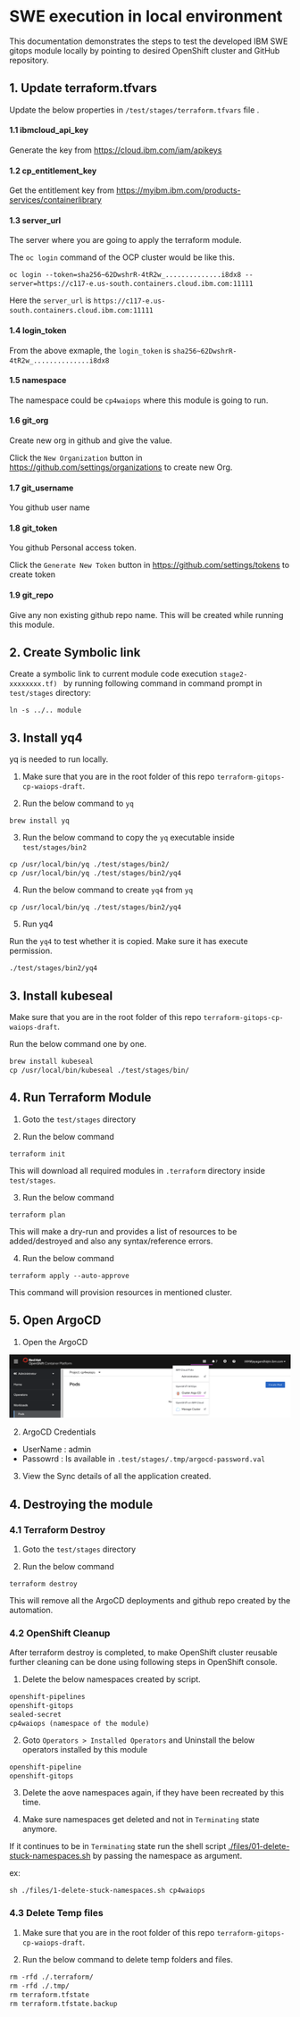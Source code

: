 # SWE execution in local environment

This documentation demonstrates the steps to test the developed IBM SWE gitops module locally by pointing to desired OpenShift cluster and GitHub repository.

## 1. Update terraform.tfvars

Update the below properties in `/test/stages/terraform.tfvars` file .

#### 1.1 ibmcloud_api_key

Generate the key from  https://cloud.ibm.com/iam/apikeys

#### 1.2 cp_entitlement_key

Get the entitlement key from  https://myibm.ibm.com/products-services/containerlibrary

#### 1.3 server_url

The server where you are going to apply the terraform module.

The `oc login` command of the OCP cluster would be like this.

```
oc login --token=sha256~62DwshrR-4tR2w_..............i8dx8 --server=https://c117-e.us-south.containers.cloud.ibm.com:11111
```
Here the `server_url` is `https://c117-e.us-south.containers.cloud.ibm.com:11111`

#### 1.4 login_token

From the above exmaple, the `login_token` is `sha256~62DwshrR-4tR2w_..............i8dx8`

#### 1.5 namespace

The namespace could be `cp4waiops` where this module is going to run.

#### 1.6 git_org

Create new org in github and give the value. 

Click the `New Organization` button in https://github.com/settings/organizations  to create new Org.

#### 1.7 git_username

You github user name

#### 1.8 git_token

You github Personal access token.

Click the `Generate New Token` button in https://github.com/settings/tokens to create token

#### 1.9 git_repo

Give any non existing github repo name. This will be created while running this module.

## 2. Create Symbolic link

Create a symbolic link to current module code execution `stage2-xxxxxxxx.tf) `  by running following command in command prompt in `test/stages` directory:

```
ln -s ../.. module
```

## 3. Install yq4

yq is needed to run locally.

1. Make sure that you are in the root folder of this repo `terraform-gitops-cp-waiops-draft`. 

2. Run the below command to `yq`

```
brew install yq 
```

3. Run the below command to copy the `yq` executable inside `test/stages/bin2`

```
cp /usr/local/bin/yq ./test/stages/bin2/
cp /usr/local/bin/yq ./test/stages/bin2/yq4
```

4. Run the below command to create `yq4` from `yq`

```
cp /usr/local/bin/yq ./test/stages/bin2/yq4
```

5. Run yq4

Run the `yq4` to test whether it is copied. Make sure it has execute permission.

```
./test/stages/bin2/yq4
```

## 3. Install kubeseal

Make sure that you are in the root folder of this repo `terraform-gitops-cp-waiops-draft`. 

Run the below command one by one.

```
brew install kubeseal
cp /usr/local/bin/kubeseal ./test/stages/bin/
```

## 4. Run Terraform Module

1. Goto the `test/stages` directory

2. Run the below command

```
terraform init
```
This will download all required modules in `.terraform` directory inside `test/stages`.

3. Run the below command

```
terraform plan
```
This will make a dry-run and provides a list of resources to be added/destroyed and also any syntax/reference errors.

4. Run the below command

```
terraform apply --auto-approve
```
This command will provision resources in mentioned cluster.


## 5. Open ArgoCD

1. Open the ArgoCD

<img src="images/argo-menu.png">

2. ArgoCD Credentials

- UserName : admin
- Passowrd : Is available in  `.test/stages/.tmp/argocd-password.val`

3. View the Sync details of all the application created.

## 4. Destroying the module


### 4.1 Terraform Destroy

1. Goto the `test/stages` directory

2. Run the below command

```
terraform destroy
```
This will remove all the ArgoCD deployments and github repo created by the automation.

### 4.2 OpenShift Cleanup

After terraform destroy is completed, to make OpenShift cluster reusable further cleaning can be done using following steps in OpenShift console.

1. Delete the below namespaces created by script.

```
openshift-pipelines
openshift-gitops
sealed-secret
cp4waiops (namespace of the module)
```

2. Goto `Operators > Installed Operators` and Uninstall the below operators installed by this module

```
openshift-pipeline
openshift-gitops
```

3. Delete the aove namespaces again, if they have been recreated by this time.

4. Make sure namespaces get deleted and not in `Terminating` state anymore. 

If it continues to be in `Terminating` state run the shell script [./files/01-delete-stuck-namespaces.sh](./files/01-delete-stuck-namespaces.sh) by passing the namespace as argument.

ex:

```
sh ./files/1-delete-stuck-namespaces.sh cp4waiops
```

### 4.3 Delete Temp files

1. Make sure that you are in the root folder of this repo `terraform-gitops-cp-waiops-draft`. 

2. Run the below command to delete temp folders and files.

```
rm -rfd ./.terraform/
rm -rfd ./.tmp/
rm terraform.tfstate
rm terraform.tfstate.backup
```